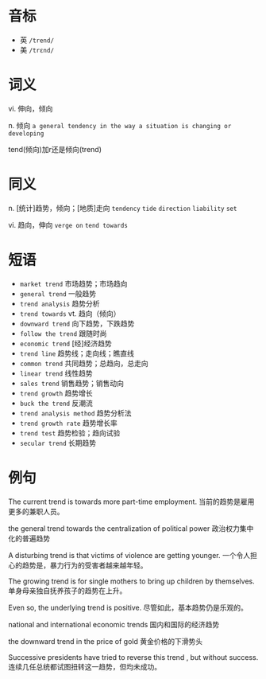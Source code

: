 # 音标

- 英 `/trend/`
- 美 `/trɛnd/`

# 词义

vi. 伸向，倾向


n. 倾向
`a general tendency in the way a situation is changing or developing`



tend(倾向)加r还是倾向(trend)

# 同义

n. [统计]趋势，倾向；[地质]走向
`tendency` `tide` `direction` `liability` `set`

vi. 趋向，伸向
`verge on` `tend towards`

# 短语

- `market trend` 市场趋势；市场趋向
- `general trend` 一般趋势
- `trend analysis` 趋势分析
- `trend towards` vt. 趋向（倾向）
- `downward trend` 向下趋势，下跌趋势
- `follow the trend` 跟随时尚
- `economic trend` [经]经济趋势
- `trend line` 趋势线；走向线；瞧直线
- `common trend` 共同趋势；总趋向，总走向
- `linear trend` 线性趋势
- `sales trend` 销售趋势；销售动向
- `trend growth` 趋势增长
- `buck the trend` 反潮流
- `trend analysis method` 趋势分析法
- `trend growth rate` 趋势增长率
- `trend test` 趋势检验；趋向试验
- `secular trend` 长期趋势

# 例句

The current trend is towards more part-time employment.
当前的趋势是雇用更多的兼职人员。

the general trend towards the centralization of political power
政治权力集中化的普遍趋势

A disturbing trend is that victims of violence are getting younger.
一个令人担心的趋势是，暴力行为的受害者越来越年轻。

The growing trend is for single mothers to bring up children by themselves.
单身母亲独自抚养孩子的趋势在上升。

Even so, the underlying trend is positive.
尽管如此，基本趋势仍是乐观的。

national and international economic trends
国内和国际的经济趋势

the downward trend in the price of gold
黄金价格的下滑势头

Successive presidents have tried to reverse this trend , but without success.
连续几任总统都试图扭转这一趋势，但均未成功。


